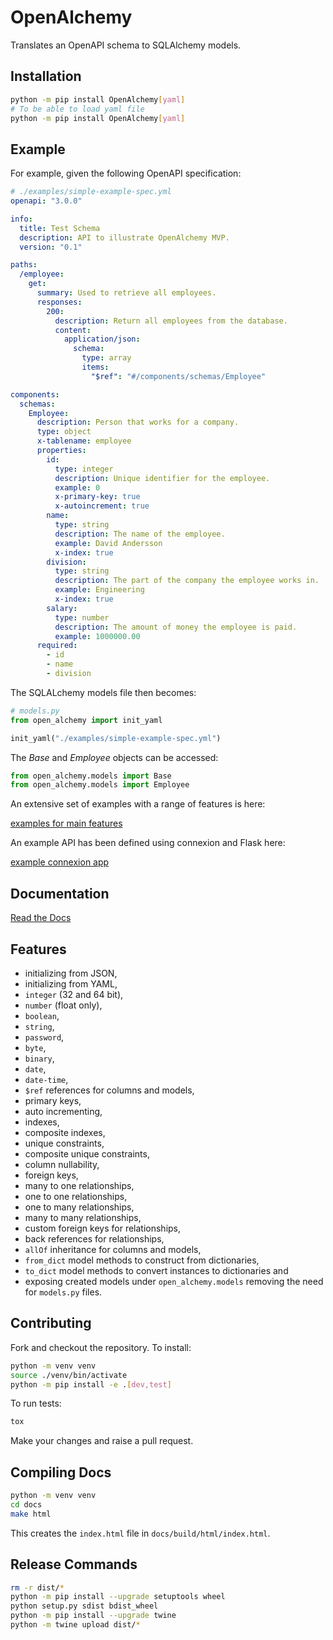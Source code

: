 # OpenAlchemy
Translates an OpenAPI schema to SQLAlchemy models.

## Installation
```bash
python -m pip install OpenAlchemy[yaml]
# To be able to load yaml file
python -m pip install OpenAlchemy[yaml]
```

## Example

For example, given the following OpenAPI specification:

```yaml
# ./examples/simple-example-spec.yml
openapi: "3.0.0"

info:
  title: Test Schema
  description: API to illustrate OpenAlchemy MVP.
  version: "0.1"

paths:
  /employee:
    get:
      summary: Used to retrieve all employees.
      responses:
        200:
          description: Return all employees from the database.
          content:
            application/json:
              schema:
                type: array
                items:
                  "$ref": "#/components/schemas/Employee"

components:
  schemas:
    Employee:
      description: Person that works for a company.
      type: object
      x-tablename: employee
      properties:
        id:
          type: integer
          description: Unique identifier for the employee.
          example: 0
          x-primary-key: true
          x-autoincrement: true
        name:
          type: string
          description: The name of the employee.
          example: David Andersson
          x-index: true
        division:
          type: string
          description: The part of the company the employee works in.
          example: Engineering
          x-index: true
        salary:
          type: number
          description: The amount of money the employee is paid.
          example: 1000000.00
      required:
        - id
        - name
        - division
```

The SQLALchemy models file then becomes:
```python
# models.py
from open_alchemy import init_yaml

init_yaml("./examples/simple-example-spec.yml")
```

The _Base_ and _Employee_ objects can be accessed:
```python
from open_alchemy.models import Base
from open_alchemy.models import Employee
```

An extensive set of examples with a range of features is here:

[examples for main features](examples)

An example API has been defined using connexion and Flask here:

[example connexion app](examples/app)

## Documentation
[Read the Docs](https://openapi-sqlalchemy.readthedocs.io/en/latest/)

## Features
- initializing from JSON,
- initializing from YAML,
- `integer` (32 and 64 bit),
- `number` (float only),
- `boolean`,
- `string`,
- `password`,
- `byte`,
- `binary`,
- `date`,
- `date-time`,
- `$ref` references for columns and models,
- primary keys,
- auto incrementing,
- indexes,
- composite indexes,
- unique constraints,
- composite unique constraints,
- column nullability,
- foreign keys,
- many to one relationships,
- one to one relationships,
- one to many relationships,
- many to many relationships,
- custom foreign keys for relationships,
- back references for relationships,
- `allOf` inheritance for columns and models,
- `from_dict` model methods to construct from dictionaries,
- `to_dict` model methods to convert instances to dictionaries and
- exposing created models under `open_alchemy.models` removing the need for `models.py` files.

## Contributing
Fork and checkout the repository. To install:
```bash
python -m venv venv
source ./venv/bin/activate
python -m pip install -e .[dev,test]
```
To run tests:
```bash
tox
```
Make your changes and raise a pull request.

## Compiling Docs
```bash
python -m venv venv
cd docs
make html
```
This creates the `index.html` file in `docs/build/html/index.html`.

## Release Commands
```bash
rm -r dist/*
python -m pip install --upgrade setuptools wheel
python setup.py sdist bdist_wheel
python -m pip install --upgrade twine
python -m twine upload dist/*
```
